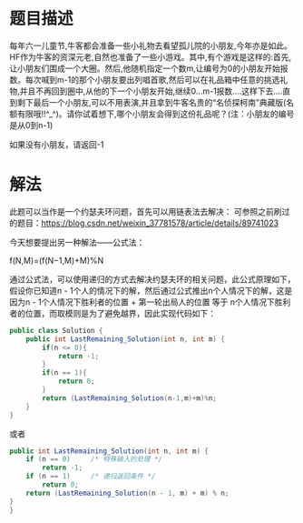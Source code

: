 # 题目描述
每年六一儿童节,牛客都会准备一些小礼物去看望孤儿院的小朋友,今年亦是如此。HF作为牛客的资深元老,自然也准备了一些小游戏。其中,有个游戏是这样的:首先,让小朋友们围成一个大圈。然后,他随机指定一个数m,让编号为0的小朋友开始报数。每次喊到m-1的那个小朋友要出列唱首歌,然后可以在礼品箱中任意的挑选礼物,并且不再回到圈中,从他的下一个小朋友开始,继续0...m-1报数....这样下去....直到剩下最后一个小朋友,可以不用表演,并且拿到牛客名贵的“名侦探柯南”典藏版(名额有限哦!!^_^)。请你试着想下,哪个小朋友会得到这份礼品呢？(注：小朋友的编号是从0到n-1)

如果没有小朋友，请返回-1

# 解法
此题可以当作是一个约瑟夫环问题，首先可以用链表法去解决：
可参照之前刷过的题目：https://blog.csdn.net/weixin_37781578/article/details/89741023

今天想要提出另一种解法——公式法：

f(N,M)=(f(N−1,M)+M)%N

通过公式法，可以使用递归的方式去解决约瑟夫环的相关问题，此公式原理如下，假设你已知道n - 1个人的情况下的解，然后通过公式推出n个人情况下的解，这是因为n - 1个人情况下胜利者的位置 + 第一轮出局人的位置 等于 n个人情况下胜利者的位置，而取模则是为了避免越界，因此实现代码如下：

```java
public class Solution {
    public int LastRemaining_Solution(int n, int m) {
        if(n <= 0){
            return -1;
        }
        if(n == 1){
            return 0;
        }        
        return (LastRemaining_Solution(n-1,m)+m)%n;
    }
}
```

或者
```java
public int LastRemaining_Solution(int n, int m) {
    if (n == 0)     /* 特殊输入的处理 */
        return -1;
    if (n == 1)     /* 递归返回条件 */
        return 0;
    return (LastRemaining_Solution(n - 1, m) + m) % n;
}
}
```
